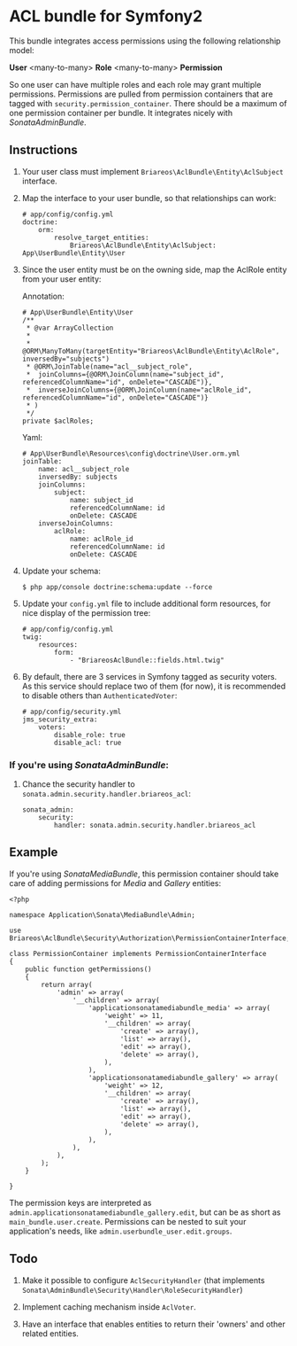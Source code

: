 # ACL bundle for Symfony2

This bundle integrates access permissions using the following relationship model:

**User** \<many-to-many> **Role** \<many-to-many> **Permission**

So one user can have multiple roles and each role may grant multiple permissions. Permissions are pulled from permission
containers that are tagged with `security.permission_container`. There should be a maximum of one permission container
per bundle. It integrates nicely with *SonataAdminBundle*.

## Instructions

1.  Your user class must implement `Briareos\AclBundle\Entity\AclSubject` interface.

1.  Map the interface to your user bundle, so that relationships can work:

        # app/config/config.yml
        doctrine:
            orm:
                resolve_target_entities:
                    Briareos\AclBundle\Entity\AclSubject: App\UserBundle\Entity\User

1.  Since the user entity must be on the owning side, map the AclRole entity from your user entity:

    Annotation:

        # App\UserBundle\Entity\User
        /**
         * @var ArrayCollection
         *
         * @ORM\ManyToMany(targetEntity="Briareos\AclBundle\Entity\AclRole", inversedBy="subjects")
         * @ORM\JoinTable(name="acl__subject_role",
         *  joinColumns={@ORM\JoinColumn(name="subject_id", referencedColumnName="id", onDelete="CASCADE")},
         *  inverseJoinColumns={@ORM\JoinColumn(name="aclRole_id", referencedColumnName="id", onDelete="CASCADE")}
         * )
         */
        private $aclRoles;

    Yaml:

        # App\UserBundle\Resources\config\doctrine\User.orm.yml
        joinTable:
            name: acl__subject_role
            inversedBy: subjects
            joinColumns:
                subject:
                    name: subject_id
                    referencedColumnName: id
                    onDelete: CASCADE
            inverseJoinColumns:
                aclRole:
                    name: aclRole_id
                    referencedColumnName: id
                    onDelete: CASCADE

1.  Update your schema:

        $ php app/console doctrine:schema:update --force

1.  Update your `config.yml` file to include additional form resources, for nice display of the permission tree:

        # app/config/config.yml
        twig:
            resources:
                form:
                    - "BriareosAclBundle::fields.html.twig"

1.  By default, there are 3 services in Symfony tagged as security voters.
    As this service should replace two of them (for now), it is recommended to disable others than `AuthenticatedVoter`:

        # app/config/security.yml
        jms_security_extra:
            voters:
                disable_role: true
                disable_acl: true

### If you're using *SonataAdminBundle*:

1.  Chance the security handler to `sonata.admin.security.handler.briareos_acl`:

        sonata_admin:
            security:
                handler: sonata.admin.security.handler.briareos_acl


## Example

If you're using *SonataMediaBundle*, this permission container should take care of adding permissions for *Media* and *Gallery* entities:

    <?php

    namespace Application\Sonata\MediaBundle\Admin;

    use Briareos\AclBundle\Security\Authorization\PermissionContainerInterface;

    class PermissionContainer implements PermissionContainerInterface
    {
        public function getPermissions()
        {
            return array(
                'admin' => array(
                    '__children' => array(
                        'applicationsonatamediabundle_media' => array(
                            'weight' => 11,
                            '__children' => array(
                                'create' => array(),
                                'list' => array(),
                                'edit' => array(),
                                'delete' => array(),
                            ),
                        ),
                        'applicationsonatamediabundle_gallery' => array(
                            'weight' => 12,
                            '__children' => array(
                                'create' => array(),
                                'list' => array(),
                                'edit' => array(),
                                'delete' => array(),
                            ),
                        ),
                    ),
                ),
            );
        }

    }

The permission keys are interpreted as `admin.applicationsonatamediabundle_gallery.edit`, but can be as short as `main_bundle.user.create`.
Permissions can be nested to suit your application's needs, like `admin.userbundle_user.edit.groups`.

## Todo

1.  Make it possible to configure `AclSecurityHandler` (that implements `Sonata\AdminBundle\Security\Handler\RoleSecurityHandler`)

1.  Implement caching mechanism inside `AclVoter`.

1.  Have an interface that enables entities to return their 'owners' and other related entities.